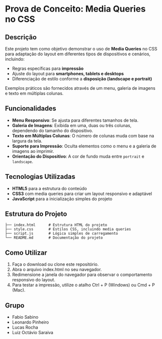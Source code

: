 # Prova de Conceito: Media Queries no CSS

## Descrição

Este projeto tem como objetivo demonstrar o uso de **Media Queries** no CSS para adaptação do layout em diferentes tipos de dispositivos e cenários, incluindo:
- Regras específicas para **impressão**
- Ajuste do layout para **smartphones, tablets e desktops**
- Diferenciação de estilo conforme a **disposição (landscape e portrait)**

Exemplos práticos são fornecidos através de um menu, galeria de imagens e texto em múltiplas colunas.

## Funcionalidades

- **Menu Responsivo**: Se ajusta para diferentes tamanhos de tela.
- **Galeria de Imagens**: Exibida em uma, duas ou três colunas, dependendo do tamanho do dispositivo.
- **Texto em Múltiplas Colunas**: O número de colunas muda com base na largura da tela.
- **Suporte para Impressão**: Oculta elementos como o menu e a galeria de imagens ao imprimir.
- **Orientação do Dispositivo**: A cor de fundo muda entre `portrait` e `landscape`.

## Tecnologias Utilizadas

- **HTML5** para a estrutura do conteúdo
- **CSS3** com media queries para criar um layout responsivo e adaptável
- **JavaScript** para a inicialização simples do projeto

## Estrutura do Projeto

```
├── index.html      # Estrutura HTML do projeto
├── style.css       # Estilos CSS, incluindo media queries
├── script.js       # Lógica simples de carregamento
└── README.md       # Documentação do projeto
```

## Como Utilizar
1. Faça o download ou clone este repositório.
2. Abra o arquivo index.html no seu navegador.
3. Redimensione a janela do navegador para observar o comportamento responsivo do layout.
4. Para testar a impressão, utilize o atalho Ctrl + P (Windows) ou Cmd + P (Mac).

## Grupo
- Fabio Sabino
- Leonardo Pinheiro
- Lucas Rocha
- Luiz Octávio Saraiva
